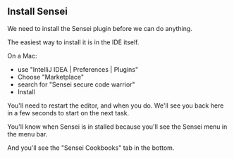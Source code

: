 ## Install Sensei

We need to install the Sensei plugin before we can do anything.

The easiest way to install it is in the IDE itself.

On a Mac:

- use "IntelliJ IDEA | Preferences | Plugins"
- Choose "Marketplace"
- search for "Sensei secure code warrior"
- Install

You'll need to restart the editor, and when you do. We'll see you back here in a few seconds to start on the next task.

You'll know when Sensei is in stalled because you'll see the Sensei menu in the menu bar.

And you'll see the "Sensei Cookbooks" tab in the bottom.

